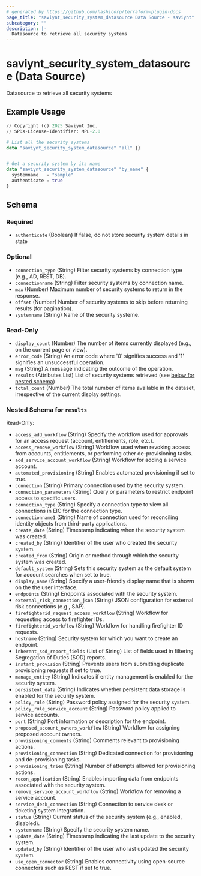 ```yaml
---
# generated by https://github.com/hashicorp/terraform-plugin-docs
page_title: "saviynt_security_system_datasource Data Source - saviynt"
subcategory: ""
description: |-
  Datasource to retrieve all security systems
---
```


# saviynt_security_system_datasource (Data Source)

Datasource to retrieve all security systems

## Example Usage

```terraform
// Copyright (c) 2025 Saviynt Inc.
// SPDX-License-Identifier: MPL-2.0

# List all the security systems
data "saviynt_security_system_datasource" "all" {}


# Get a security system by its name
data "saviynt_security_system_datasource" "by_name" {
  systemname   = "sample"
  authenticate = true
}
```

<!-- schema generated by tfplugindocs -->
## Schema

### Required

- `authenticate` (Boolean) If false, do not store security system details in state

### Optional

- `connection_type` (String) Filter security systems by connection type (e.g., AD, REST, DB).
- `connectionname` (String) Filter security systems by connection name.
- `max` (Number) Maximum number of security systems to return in the response.
- `offset` (Number) Number of security systems to skip before returning results (for pagination).
- `systemname` (String) Name of the security systeme.

### Read-Only

- `display_count` (Number) The number of items currently displayed (e.g., on the current page or view).
- `error_code` (String) An error code where '0' signifies success and '1' signifies an unsuccessful operation.
- `msg` (String) A message indicating the outcome of the operation.
- `results` (Attributes List) List of security systems retrieved (see [below for nested schema](#nestedatt--results))
- `total_count` (Number) The total number of items available in the dataset, irrespective of the current display settings.

<a id="nestedatt--results"></a>
### Nested Schema for `results`

Read-Only:

- `access_add_workflow` (String) Specify the workflow used for approvals for an access request (account, entitlements, role, etc.).
- `access_remove_workflow` (String) Workflow used when revoking access from accounts, entitlements, or performing other de-provisioning tasks.
- `add_service_account_workflow` (String) Workflow for adding a service account.
- `automated_provisioning` (String) Enables automated provisioning if set to true.
- `connection` (String) Primary connection used by the security system.
- `connection_parameters` (String) Query or parameters to restrict endpoint access to specific users.
- `connection_type` (String) Specify a connection type to view all connections in EIC for the connection type.
- `connectionname1` (String) Name of connection used for reconciling identity objects from third-party applications.
- `create_date` (String) Timestamp indicating when the security system was created.
- `created_by` (String) Identifier of the user who created the security system.
- `created_from` (String) Origin or method through which the security system was created.
- `default_system` (String) Sets this security system as the default system for account searches when set to true.
- `display_name` (String) Specify a user-friendly display name that is shown on the the user interface.
- `endpoints` (String) Endpoints associated with the security system.
- `external_risk_connection_json` (String) JSON configuration for external risk connections (e.g., SAP).
- `firefighterid_request_access_workflow` (String) Workflow for requesting access to firefighter IDs.
- `firefighterid_workflow` (String) Workflow for handling firefighter ID requests.
- `hostname` (String) Security system for which you want to create an endpoint.
- `inherent_sod_report_fields` (List of String) List of fields used in filtering Segregation of Duties (SOD) reports.
- `instant_provision` (String) Prevents users from submitting duplicate provisioning requests if set to true.
- `manage_entity` (String) Indicates if entity management is enabled for the security system.
- `persistent_data` (String) Indicates whether persistent data storage is enabled for the security system.
- `policy_rule` (String) Password policy assigned for the security system.
- `policy_rule_service_account` (String) Password policy applied to service accounts.
- `port` (String) Port information or description for the endpoint.
- `proposed_account_owners_workflow` (String) Workflow for assigning proposed account owners.
- `provisioning_comments` (String) Comments relevant to provisioning actions.
- `provisioning_connection` (String) Dedicated connection for provisioning and de-provisioning tasks.
- `provisioning_tries` (String) Number of attempts allowed for provisioning actions.
- `recon_application` (String) Enables importing data from endpoints associated with the security system.
- `remove_service_account_workflow` (String) Workflow for removing a service account.
- `service_desk_connection` (String) Connection to service desk or ticketing system integration.
- `status` (String) Current status of the security system (e.g., enabled, disabled).
- `systemname` (String) Specify the security system name.
- `update_date` (String) Timestamp indicating the last update to the security system.
- `updated_by` (String) Identifier of the user who last updated the security system.
- `use_open_connector` (String) Enables connectivity using open-source connectors such as REST if set to true.
